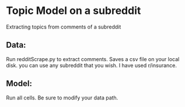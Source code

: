 # Topic Model on a subreddit
Extracting topics from comments of a subreddit

## Data:
Run redditScrape.py to extract comments. Saves a csv file on your local disk. you can use any subreddit that you wish. I have used r/insurance.

## Model:
Run all cells. Be sure to modify your data path. 

